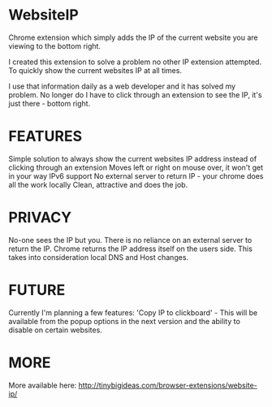 WebsiteIP
=========

Chrome extension which simply adds the IP of the current website you are viewing to the bottom right.

I created this extension to solve a problem no other IP extension attempted. To quickly show the current websites IP at all times.

I use that information daily as a web developer and it has solved my problem. No longer do I have to click through an extension to see the IP, it's just there - bottom right.

FEATURES
=========

Simple solution to always show the current websites IP address instead of clicking through an extension
Moves left or right on mouse over, it won't get in your way
IPv6 support
No external server to return IP - your chrome does all the work locally
Clean, attractive and does the job.

PRIVACY
=========

No-one sees the IP but you. There is no reliance on an external server to return the IP. Chrome returns the IP address itself on the users side. This takes into consideration local DNS and Host changes.

FUTURE
=========

Currently I'm planning a few features: 'Copy IP to clickboard' - This will be available from the popup options in the next version and the ability to disable on certain websites.

MORE
=========

More available here: http://tinybigideas.com/browser-extensions/website-ip/
